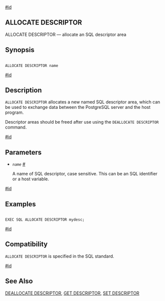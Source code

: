 [#id](#ECPG-SQL-ALLOCATE-DESCRIPTOR)

## ALLOCATE DESCRIPTOR

ALLOCATE DESCRIPTOR — allocate an SQL descriptor area

## Synopsis

```

ALLOCATE DESCRIPTOR name
```

[#id](#id-1.7.5.20.3.3)

## Description

`ALLOCATE DESCRIPTOR` allocates a new named SQL descriptor area, which can be used to exchange data between the PostgreSQL server and the host program.

Descriptor areas should be freed after use using the `DEALLOCATE DESCRIPTOR` command.

[#id](#id-1.7.5.20.3.4)

## Parameters

- _`name`_ [#](#ECPG-SQL-ALLOCATE-DESCRIPTOR-NAME)

  A name of SQL descriptor, case sensitive. This can be an SQL identifier or a host variable.

[#id](#id-1.7.5.20.3.5)

## Examples

```

EXEC SQL ALLOCATE DESCRIPTOR mydesc;
```

[#id](#id-1.7.5.20.3.6)

## Compatibility

`ALLOCATE DESCRIPTOR` is specified in the SQL standard.

[#id](#id-1.7.5.20.3.7)

## See Also

[DEALLOCATE DESCRIPTOR](ecpg-sql-deallocate-descriptor), [GET DESCRIPTOR](ecpg-sql-get-descriptor), [SET DESCRIPTOR](ecpg-sql-set-descriptor)
